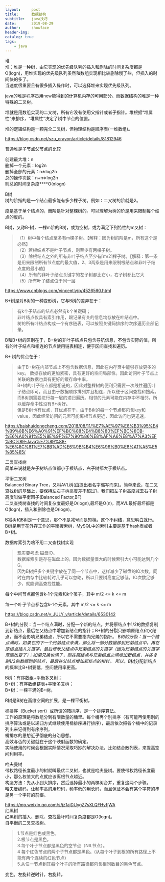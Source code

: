 ```yaml
---
layout:     post
title:      数据结构
subtitle:   java技巧
date:       2019-08-29
author:     showface
header-img: 
catalog: true
tags:
    - java
---
```



堆  
堆：堆是一种树，由它实现的优先级队列的插入和删除的时间复杂度都是O(logn)，用堆实现的优先级队列虽然和数组实现相比较删除慢了些，但插入的时间快的多了。  
当速度很重要且有很多插入操作时，可以选择堆来实现优先级队列。

java的堆是程序员用new能得到的计算机内存的可用部分。而数据结构的堆是一种特殊的二叉树。

堆就是用数组实现的二叉树，所有它没有使用父指针或者子指针。堆根据“堆属性”来排序，“堆属性”决定了树中节点的位置。

堆的逻辑结构是一颗完全二叉树，但物理结构是顺序表(一维数组)。

https://blog.csdn.net/szu_crayon/article/details/81812946

普通堆是子节点父节点的比较

创建最大堆：n   
删掉一个元素：log2n   
删掉全部的元素：n∗log2n   
总的操作次数：n+n∗log2n   
则总的时间复杂度****O(nlogn) 


B树  
树的阶指的是一个结点最多能有多少棵子树。例如：二叉树的阶就是2。

度是基于单个结点的，而阶是针对整棵树的。可以理解为树的阶是用来限制每个结点的度的。

B树，又称B-树，一棵m阶的B树，或为空树，或为满足下列特性的m叉树： 
>（1）树中每个结点至多有m棵子树。【解释：因为树的阶是m，所有这个是必然】   
（2）若根结点不是叶子节点，则至少有两棵子树。   
（3）除根结点之外的所有非叶子结点至少有⌈m/2⌉棵子树。【解释：第一条是用来限制所有节点度的最大值，2、3两条是用来限制根结点和非叶子结点度的最小值】   
（4）所有的非叶子结点关键字的左子树都比它小，右子树都比它大   
（5）所有叶子结点位于同一层  

https://www.cnblogs.com/vincently/p/4526560.html

B+树是对B树的一种变形树，它与B树的差异在于：
>有k个子结点的结点必然有k个关键码；  
非叶结点仅具有索引作用，跟记录有关的信息均存放在叶结点中。  
树的所有叶结点构成一个有序链表，可以按照关键码排序的次序遍历全部记录。

B和B+树的区别在于，B+树的非叶子结点只包含导航信息，不包含实际的值，所有的叶子结点和相连的节点使用链表相连，便于区间查找和遍历。

B+ 树的优点在于：
>由于B+树在内部节点上不包含数据信息，因此在内存页中能够存放更多的key。 数据存放的更加紧密，具有更好的空间局部性。因此访问叶子节点上关联的数据也具有更好的缓存命中率。  
B+树的叶子结点都是相链的，因此对整棵树的便利只需要一次线性遍历叶子结点即可。而且由于数据顺序排列并且相连，所以便于区间查找和搜索。而B树则需要进行每一层的递归遍历。相邻的元素可能在内存中不相邻，所以缓存命中性没有B+树好。  
但是B树也有优点，其优点在于，由于B树的每一个节点都包含key和value，因此经常访问的元素可能离根节点更近，因此访问也更迅速。


https://baishuidongcheng.com/2018/08/11/%E7%AE%97%E6%B3%95%E4%B9%8B%E6%A0%91%EF%BC%88%E4%B8%80%EF%BC%8CB-%E6%A0%91%E5%8E%9F%E7%90%86%E8%AF%A6%E8%A7%A3%EF%BC%89-Java%E7%89%88-%E6%8C%81%E7%BB%AD%E6%9B%B4%E6%96%B0%E8%A1%A5%E5%85%85/





二叉查找树  
简单来说就是左子树结点值都小于根结点，右子树都大于根结点。

平衡二叉树  
Balanced Binary Tree，又叫AVL树(由提出者名字缩写而来)。简单来说，在二叉查找树的基础上，要保持左右子树高度差不超过1，我们把左子树高度减去右子树高度叫做平衡因子(Balanced Factor,BF)  
二叉查找树查找的时间复杂度最好是O(logn),最坏是O(n)，而AVL最好最坏都是O(logn)，插入和删除也是O(logn)。
  
B减树和B树是一个意思，那个不是减号而是短横。这个不纠结，意思明白就行。  
B树是用于在外存工作的平衡搜索树，MySQL中的索引主要是基于hash表或者B+树。

数据库索引为啥不用二叉查找树实现  
>现实要考虑 磁盘IO。  
数据库索引是存在磁盘上的，因为数据量很大的时候索引大小可能达到几个G。  
因为B树把多个关键字放在了同一个节点中，这样减少了磁盘的IO次数，同时在内存中比较耗时几乎可以忽略，所以只要树高度足够低，IO次数足够少，就能调高查找性能。

每个中间节点都包含k-1个元素和k个孩子，其中 m/2 <= k <= m

每一个叶子节点都包含k-1个元素，其中 m/2 <= k <= m

https://blog.csdn.net/v_JULY_v/article/details/6530142

B+树的分裂：当一个结点满时，分配一个新的结点，并将原结点中1/2的数据复制到新结点，最后在父结点中增加新结点的指针；B+树的分裂只影响原结点和父结点，而不会影响兄弟结点，所以它不需要指向兄弟的指针。
B*树的分裂：当一个结点满时，如果它的下一个兄弟结点未满，那么将一部分数据移到兄弟结点中，再在原结点插入关键字，最后修改父结点中兄弟结点的关键字（因为兄弟结点的关键字范围改变了）；如果兄弟也满了，则在原结点与兄弟结点之间增加新结点，并各复制1/3的数据到新结点，最后在父结点增加新结点的指针。
所以，B*树分配新结点的概率比B+树要低，空间使用率更高。

B树：有序数组+平衡多叉树；  
B+树：有序数组链表+平衡多叉树；  
B*树：一棵丰满的B+树。  

R树是B树在高维空间的扩展，是一棵平衡树。  


桶排序（Bucket sort）或所谓的箱排序，是一个排序算法。  
工作的原理是将数组分到有限数量的桶里。每个桶再个别排序（有可能再使用别的排序算法或是以递归方式继续使用桶排序进行排序），最后依次把各个桶中的记录列出来记得到有序序列。  
桶排序的思想近乎彻底的分治思想。  
高效与否的关键就在于这个映射函数的确定。  
实际使用的时候会根据实际情况采取巧妙的解决办法，比如结合散列表，来提高空间利用率。

哈夫曼树  
带权路径长度最小的树就叫最优二叉树，也就是哈夫曼树。要使带权路径长度最小，那么权值大的点就应该离根节点越近。  
构造方法：先从小到大排序，然后选择最小的两棵树合并，重复这两个步骤。  
哈夫曼编码，让频率高的用短码，频率低的用长码，而且保证不会有某个字符的串是另一个字符的前缀。

https://mp.weixin.qq.com/s/jz1ajDUygZ7sXLQFHyfjWA  
红黑树  
红黑树的插入、删除、查找最坏时间复杂度都是O(logn)。  
自平衡的二叉查找树。  

>1.节点是红色或黑色。  
2.根节点是黑色。  
3.每个叶子节点都是黑色的空节点（NIL节点）。  
4 每个红色节点的两个子节点都是黑色。(从每个叶子到根的所有路径上不能有两个连续的红色节点)  
5.从任一节点到其每个叶子的所有路径都包含相同数目的黑色节点。

变色，左旋转逆时针，右旋转。  
















































